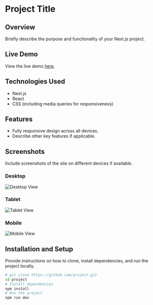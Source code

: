 # Project Title

## Overview

Briefly describe the purpose and functionality of your Next.js project.

## Live Demo

View the live demo [here](https://example.com).

## Technologies Used

- Next.js
- React
- CSS (including media queries for responsiveness)

## Features

- Fully responsive design across all devices.
- Describe other key features if applicable.

## Screenshots

Include screenshots of the site on different devices if available.

### Desktop
![Desktop View](/screenshots/desktop.png)

### Tablet
![Tablet View](/screenshots/tablet.png)

### Mobile
![Mobile View](/screenshots/mobile.png)

## Installation and Setup

Provide instructions on how to clone, install dependencies, and run the project locally.

```sh
# git clone https://github.com/project.git
cd project
# Install dependencies
npm install
# Run the project
npm run dev
